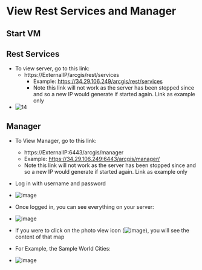 # View Rest Services and Manager 

## Start VM

## Rest Services
- To view server, go to this link:
  - https://ExternalIP/arcgis/rest/services
    - Example: https://34.29.106.249/arcgis/rest/services
    - Note this link will not work as the server has been stopped since and so a new IP would generate if started again. Link as example only 
- ![14](https://github.com/kaylaoneill/geom99/assets/146447016/6589dcbe-2364-4966-add6-60838b425062)

## Manager 
- To View Manager, go to this link:
  -  https://ExternalIP:6443/arcgis/manager
    - Example: https://34.29.106.249:6443/arcgis/manager/
    - Note this link will not work as the server has been stopped since and so a new IP would generate if started again. Link as example only 
- Log in with username and password 
- ![image](https://github.com/kaylaoneill/geom99/assets/146447016/686fee73-8f12-4c50-b306-154bc74fbd5f)

- Once logged in, you can see everything on your server:
- ![image](https://github.com/kaylaoneill/geom99/assets/146447016/19d44dc3-af53-4ec6-9cf6-d4ffc42ef81d)

- If you were to click on the photo view icon (![image](https://github.com/kaylaoneill/geom99/assets/146447016/e814e4b0-ea3b-4fa7-a825-89a193328317)), you will see the content of that map
- For Example, the Sample World Cities:
- ![image](https://github.com/kaylaoneill/geom99/assets/146447016/05951f87-6849-43bc-b467-7033a44776ec)

 
